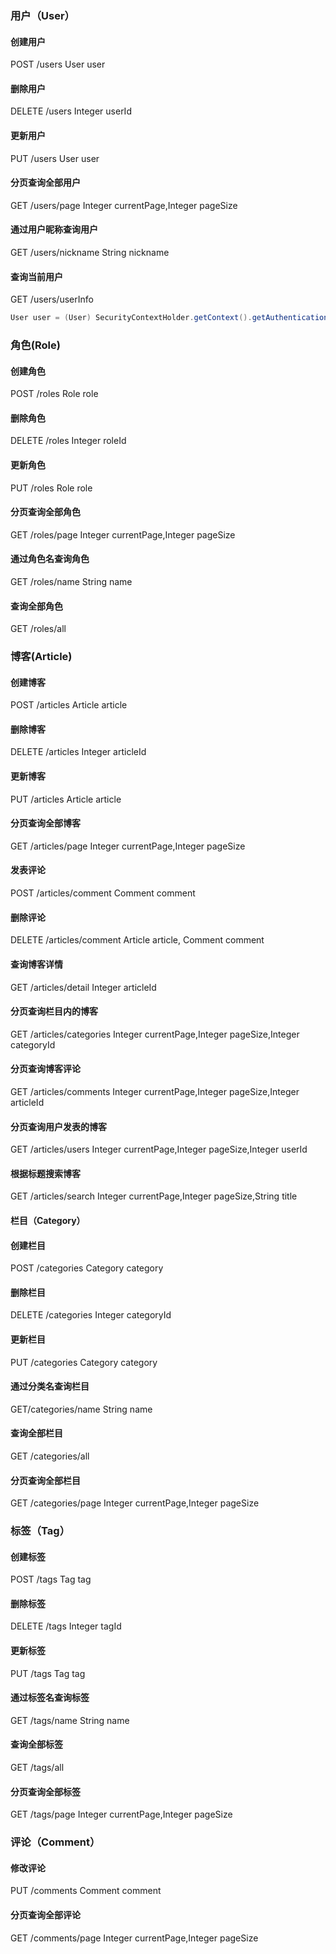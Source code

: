 ### 用户（User）

#### 创建用户 

POST /users User user

#### 删除用户

 DELETE /users Integer userId

#### 更新用户 

PUT /users User user

#### 分页查询全部用户 

GET /users/page Integer currentPage,Integer pageSize

#### 通过用户昵称查询用户 

GET /users/nickname String nickname

#### 查询当前用户 

GET /users/userInfo

```java
User user = (User) SecurityContextHolder.getContext().getAuthentication().getPrincipal();
```

### 角色(Role)

#### 创建角色 

POST /roles Role role

#### 删除角色 

DELETE /roles Integer roleId

#### 更新角色 

PUT /roles Role role

#### 分页查询全部角色 

GET /roles/page Integer currentPage,Integer pageSize

#### 通过角色名查询角色

GET /roles/name String name

#### 查询全部角色

GET /roles/all

### 博客(Article)

#### 创建博客 

POST /articles Article article

#### 删除博客

DELETE /articles Integer articleId

#### 更新博客

PUT /articles Article article

#### 分页查询全部博客

GET /articles/page Integer currentPage,Integer pageSize

#### 发表评论

POST /articles/comment Comment comment

#### 删除评论

DELETE /articles/comment  Article article, Comment comment

#### 查询博客详情

GET /articles/detail Integer articleId

#### 分页查询栏目内的博客

GET /articles/categories Integer currentPage,Integer pageSize,Integer categoryId

#### 分页查询博客评论

GET /articles/comments Integer currentPage,Integer pageSize,Integer articleId

#### 分页查询用户发表的博客

GET /articles/users Integer currentPage,Integer pageSize,Integer userId

#### 根据标题搜索博客

GET /articles/search Integer currentPage,Integer pageSize,String title

#### 栏目（Category）

#### 创建栏目

POST /categories Category category

#### 删除栏目

DELETE /categories Integer categoryId

#### 更新栏目

PUT /categories Category category

#### 通过分类名查询栏目

GET/categories/name String name

#### 查询全部栏目

GET /categories/all

#### 分页查询全部栏目

GET /categories/page Integer currentPage,Integer pageSize

### 标签（Tag）

#### 创建标签

POST /tags Tag tag

#### 删除标签

DELETE /tags Integer tagId

#### 更新标签

PUT /tags Tag tag

#### 通过标签名查询标签

GET /tags/name String name

#### 查询全部标签

GET /tags/all

#### 分页查询全部标签

GET /tags/page Integer currentPage,Integer pageSize

### 评论（Comment）

#### 修改评论

PUT /comments Comment comment

#### 分页查询全部评论

GET /comments/page Integer currentPage,Integer pageSize